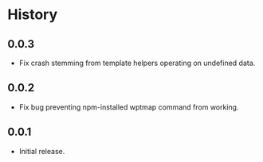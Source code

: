 # History

## 0.0.3

* Fix crash stemming from template helpers operating on undefined data.

## 0.0.2

* Fix bug preventing npm-installed wptmap command from working.

## 0.0.1

* Initial release.

